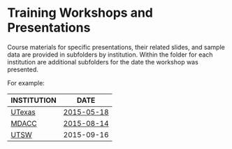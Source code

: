 # Training Workshops and Presentations

Course materials for specific presentations, their related slides, and sample data are provided in subfolders by institution. Within the folder for each institution are additional subfolders for the date the workshop was presented.

For example:<br/>

INSTITUTION | DATE
------------|------
[UTexas](UTexas) | [2015-05-18](UTexas/2015-05-18)
[MDACC](MDACC) | [2015-08-14](MDACC/2015-08-14)
[UTSW](UTSW) | 2015-09-16

